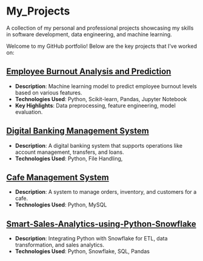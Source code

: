 # My_Projects
A collection of my personal and professional projects showcasing my skills in software development, data engineering, and machine learning.

Welcome to my GitHub portfolio! Below are the key projects that I’ve worked on:

## [Employee Burnout Analysis and Prediction](https://github.com/GundugolluMVALakshmi/Employee_Burnout_Analysis)
- **Description**: Machine learning model to predict employee burnout levels based on various features.
- **Technologies Used**: Python, Scikit-learn, Pandas, Jupyter Notebook
- **Key Highlights**: Data preprocessing, feature engineering, model evaluation.

## [Digital Banking Management System](https://github.com/YourUsername/Digital-Banking-Management-System)
- **Description**: A digital banking system that supports operations like account management, transfers, and loans.
- **Technologies Used**: Python, File Handling, 

## [Cafe Management System](https://github.com/YourUsername/Cafe-Management-System)
- **Description**: A system to manage orders, inventory, and customers for a cafe.
- **Technologies Used**: Python, MySQL

## [Smart-Sales-Analytics-using-Python-Snowflake](https://github.com/GundugolluMVALakshmi/Smart-Sales-Analytics-using-Python-Snowflake)
- **Description**: Integrating Python with Snowflake for ETL, data transformation, and sales analytics.
- **Technologies Used**: Python, Snowflake, SQL, Pandas
